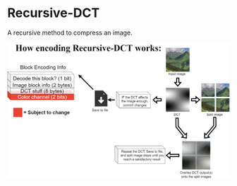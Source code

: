 # Recursive-DCT
A recursive method to compress an image.


![Diagram](/images/R-DCT-encoding.png?raw=true)
